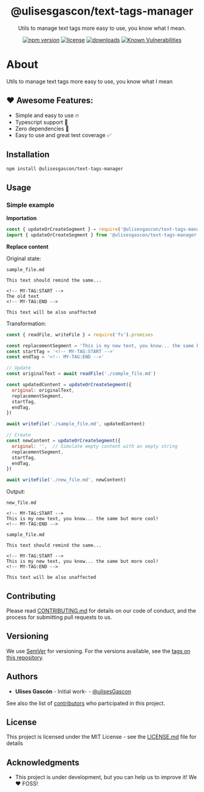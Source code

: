 <p align="center"><h1 align="center">
  @ulisesgascon/text-tags-manager
</h1>

<p align="center">
  Utils to manage text tags more easy to use, you know what I mean.
</p>

<p align="center">
  <a href="https://www.npmjs.org/package/@ulisesgascon/text-tags-manager"><img src="https://badgen.net/npm/v/@ulisesgascon/text-tags-manager" alt="npm version"/></a>
  <a href="https://www.npmjs.org/package/@ulisesgascon/text-tags-manager"><img src="https://badgen.net/npm/license/@ulisesgascon/text-tags-manager" alt="license"/></a>
  <a href="https://www.npmjs.org/package/@ulisesgascon/text-tags-manager"><img src="https://badgen.net/npm/dt/@ulisesgascon/text-tags-manager" alt="downloads"/></a>
  <a href="https://snyk.io/test/github/ulisesgascon/micro-utilities"><img src="https://snyk.io/test/github/ulisesgascon/micro-utilities/badge.svg" alt="Known Vulnerabilities"/></a>
</p>


# About

Utils to manage text tags more easy to use, you know what I mean

## ❤️ Awesome Features:


- Simple and easy to use 🔥
- Typescript support 💪
- Zero dependencies 🚀
- Easy to use and great test coverage ✅


## Installation

```bash
npm install @ulisesgascon/text-tags-manager
```

## Usage

### Simple example

**Importation**

```js
const { updateOrCreateSegment } = require('@ulisesgascon/text-tags-manager')
import { updateOrCreateSegment } from '@ulisesgascon/text-tags-manager'
```

**Replace content**

Original state:

`sample_file.md`
```
This text should remind the same...

<!-- MY-TAG:START -->
The old text
<!-- MY-TAG:END -->

This text will be also unaffected
```

Transformation: 

```js
const { readFile, writeFile } = require('fs').promises

const replacementSegment = 'This is my new text, you know... the same but more cool!'
const startTag = '<!-- MY-TAG:START -->'
const endTag = '<!-- MY-TAG:END -->'

// Update
const originalText = await readFile('./sample_file.md')

const updatedContent = updateOrCreateSegment({ 
  original: originalText, 
  replacementSegment,
  startTag,
  endTag,
})

await writeFile('./sample_file.md', updatedContent)

// Create
const newContent = updateOrCreateSegment({ 
  original: '',  // Simulate empty content with an empty string
  replacementSegment,
  startTag,
  endTag,
})

await writeFile('./new_file.md', newContent)
```

Output:

`new_file.md`
```
<!-- MY-TAG:START -->
This is my new text, you know... the same but more cool!
<!-- MY-TAG:END -->
```

`sample_file.md`
```
This text should remind the same...

<!-- MY-TAG:START -->
This is my new text, you know... the same but more cool!
<!-- MY-TAG:END -->

This text will be also unaffected
```


## Contributing

Please read [CONTRIBUTING.md](https://github.com/UlisesGascon/.github/blob/main/contributing.md) for details on our code of conduct, and the process for submitting pull requests to us.

## Versioning

We use [SemVer](http://semver.org/) for versioning. For the versions available, see the [tags on this repository](https://github.com/ulisesGascon/micro-utilities/tags).

## Authors

- **Ulises Gascón** - Initial work- - [@ulisesGascon](https://github.com/ulisesGascon)

See also the list of [contributors](https://github.com/ulisesGascon/micro-utilities/contributors) who participated in this project.

## License

This project is licensed under the MIT License - see the [LICENSE.md](../../LICENSE.md) file for details

## Acknowledgments

- This project is under development, but you can help us to improve it! We :heart: FOSS!